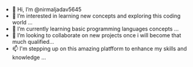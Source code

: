 - 👋 Hi, I’m @nirmaljadav5645
- 👀 I’m interested in learning new concepts and exploring this coding world ...
- 🌱 I’m currently learning basic programming languages concepts ...
- 💞️ I’m looking to collaborate on new projects once i will become that much qualified...
- 📫 I'm stepping up on this amazing platfform to enhance my skills and knowledge ...

<!---
nirmaljadav5645/nirmaljadav5645 is a ✨ special ✨ repository because its `README.md` (this file) appears on your GitHub profile.
You can click the Preview link to take a look at your changes.
--->
